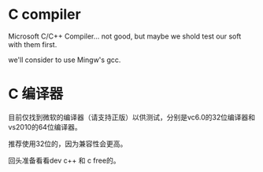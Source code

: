 
<h1>C compiler</h1>

Microsoft C/C++ Compiler... not good, but maybe we shold test our soft with them first.

we'll consider to use Mingw's gcc.

<h1>C 编译器</h1>

目前仅找到微软的编译器（请支持正版）以供测试，分别是vc6.0的32位编译器和vs2010的64位编译器。

推荐使用32位的，因为兼容性会更高。

回头准备看看dev c++ 和 c free的。